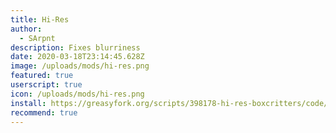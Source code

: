 ```yaml
---
title: Hi-Res
author:
  - SArpnt
description: Fixes blurriness
date: 2020-03-18T23:14:45.628Z
image: /uploads/mods/hi-res.png
featured: true
userscript: true
icon: /uploads/mods/hi-res.png
install: https://greasyfork.org/scripts/398178-hi-res-boxcritters/code/Hi-Res%20boxcritters.user.js
recommend: true
---
```

